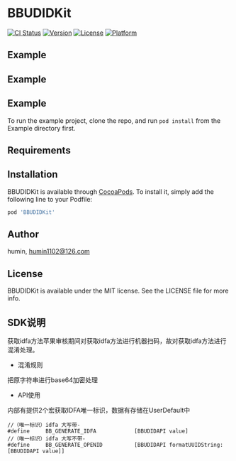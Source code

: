 # BBUDIDKit

[![CI Status](https://img.shields.io/travis/humin/BBUDIDKit.svg?style=flat)](https://travis-ci.org/humin/BBUDIDKit)
[![Version](https://img.shields.io/cocoapods/v/BBUDIDKit.svg?style=flat)](https://cocoapods.org/pods/BBUDIDKit)
[![License](https://img.shields.io/cocoapods/l/BBUDIDKit.svg?style=flat)](https://cocoapods.org/pods/BBUDIDKit)
[![Platform](https://img.shields.io/cocoapods/p/BBUDIDKit.svg?style=flat)](https://cocoapods.org/pods/BBUDIDKit)

## Example
## Example
## Example

To run the example project, clone the repo, and run `pod install` from the Example directory first.

## Requirements

## Installation

BBUDIDKit is available through [CocoaPods](https://cocoapods.org). To install
it, simply add the following line to your Podfile:

```ruby
pod 'BBUDIDKit'
```

## Author

humin, humin1102@126.com

## License

BBUDIDKit is available under the MIT license. See the LICENSE file for more info.

## SDK说明

获取idfa方法苹果审核期间对获取idfa方法进行机器扫码，故对获取idfa方法进行混淆处理。

* 混淆规则

把原字符串进行base64加密处理

* API使用

内部有提供2个宏获取IDFA唯一标识，数据有存储在UserDefault中
```
//（唯一标识）idfa 大写带-
#define     BB_GENERATE_IDFA            [BBUDIDAPI value]
//（唯一标识）idfa 大写不带-
#define     BB_GENERATE_OPENID          [BBUDIDAPI formatUUIDString:[BBUDIDAPI value]]
```
